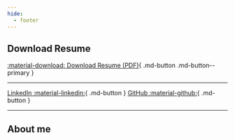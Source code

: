 ```yaml
---
hide:
  - footer
---
```


## Download Resume

[:material-download: Download Resume (PDF)](EmHeinzResume.pdf){ .md-button .md-button--primary }

---

[LinkedIn :material-linkedin:](https://www.linkedin.com/in/em-h-2b80992b3){ .md-button }
[GitHub :material-github:](https://github.com/microcosem){ .md-button }

---

## About me
